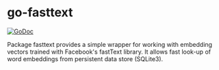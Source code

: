 # go-fasttext

[![GoDoc](https://godoc.org/github.com/justinfargnoli/go-fasttext?status.svg)](https://godoc.org/github.com/justinfargnoli/go-fasttext)

Package fasttext provides a simple wrapper for working with embedding vectors trained with Facebook's fastText library.
It allows fast look-up of word embeddings from persistent data store (SQLite3).

